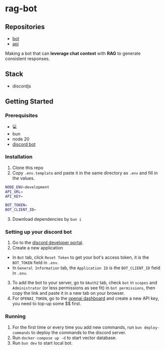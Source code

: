 # rag-bot

## Repositories

- [bot](https://github.com/seg-org/rag-bot)
- [api](https://github.com/seg-org/rag-api)

Making a bot that can **leverage chat context** with **RAG** to generate consistent responses.

## Stack

- discordjs

## Getting Started

### Prerequisites

- 💻
- bun
- node 20
- [discord bot](https://discordjs.guide/preparations/setting-up-a-bot-application.html#creating-your-bot)

### Installation

1. Clone this repo
2. Copy `.env.template` and paste it in the same directory as `.env` and fill in the values.

```bash
NODE_ENV=development
API_URL=
API_KEY=

BOT_TOKEN=
BOT_CLIENT_ID=
```

3. Download dependencies by `bun i`

### Setting up your discord bot

1. Go to the [discord developer portal](https://discord.com/developers/applications).
2. Create a new application

- In `Bot` tab, click `Reset Token` to get your bot's access token, it is the `BOT_TOKEN` field in `.env`.
- In `General Information` tab, the `Application ID` is the `BOT_CLIENT_ID` field in `.env`.

3. To add the bot to your server, go to `OAuth2` tab, check `bot` in `scopes` and `Administrator` (or less permissions as see fit) in `bot permissions`, then copy the link and paste it in a new tab on your browser.
4. For `OPENAI_TOKEN`, go to the [openai dashboard](https://platform.openai.com/account/api-keys) and create a new API key, you need to top-up some $$ first.

### Running

1. For the first time or every time you add new commands, run `bun deploy-commands` to deploy the commands to the discord server.
2. Run `docker-compose up -d` to start vector database.
3. Run `bun dev` to start local bot.
